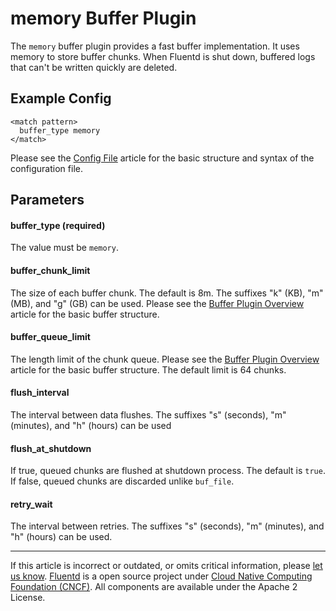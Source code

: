 # memory Buffer Plugin

The `memory` buffer plugin provides a fast buffer implementation. It
uses memory to store buffer chunks. When Fluentd is shut down, buffered
logs that can't be written quickly are deleted.


## Example Config

``` {.CodeRay}
<match pattern>
  buffer_type memory
</match>
```
Please see the [Config File](/configuration/config-file.md) article for the basic
structure and syntax of the configuration file.

## Parameters

#### buffer\_type (required)

The value must be `memory`.

#### buffer\_chunk\_limit

The size of each buffer chunk. The default is 8m. The suffixes "k" (KB),
"m" (MB), and "g" (GB) can be used. Please see the [Buffer Plugin Overview](/plugins/buffer/buffer-plugin-overview.md) article for the basic buffer
structure.

#### buffer\_queue\_limit

The length limit of the chunk queue. Please see the [Buffer Plugin Overview](/plugins/buffer/buffer-plugin-overview.md) article for the basic buffer
structure. The default limit is 64 chunks.

#### flush\_interval

The interval between data flushes. The suffixes "s" (seconds), "m"
(minutes), and "h" (hours) can be used

#### flush\_at\_shutdown

If true, queued chunks are flushed at shutdown process. The default is
`true`. If false, queued chunks are discarded unlike `buf_file`.

#### retry\_wait

The interval between retries. The suffixes "s" (seconds), "m" (minutes),
and "h" (hours) can be used.


------------------------------------------------------------------------

If this article is incorrect or outdated, or omits critical information,
please [let us know](https://github.com/fluent/fluentd-docs/issues?state=open).
[Fluentd](http://www.fluentd.org/) is a open source project under [Cloud Native Computing Foundation (CNCF)](https://cncf.io/). All components
are available under the Apache 2 License.
